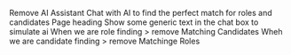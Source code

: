 Remove AI Assistant Chat with AI to find the perfect match for roles and candidates
Page heading
Show some generic text in the chat box to simulate ai 
When we are role finding > remove Matching Candidates
Wheh we are candidate finding > remove Matchinge Roles
